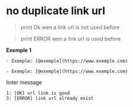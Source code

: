 # no duplicate link url
> print Ok wen a link url is not used before

> print ERROR wen a link url is used before

**Exemple 1**
```
- Exemple: [@exemple](https://www.exemple.com)

- Exemple: [@exemple](https://www.exemple.com)
```
linter message
```
1: [OK] url link is good
3: [ERROR] link url already exist
```

